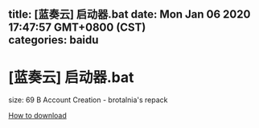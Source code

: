 
title: [蓝奏云]   启动器.bat
date: Mon Jan 06 2020 17:47:57 GMT+0800 (CST)    
categories: baidu
---

# [蓝奏云]   启动器.bat
size: 69 B
 Account Creation - brotalnia's repack
 

[How to download](https://bpcam.bemobtrk.com/go/2ceec3aa-1ca2-46d6-b9ff-aaa5c184517c?jno=3834)